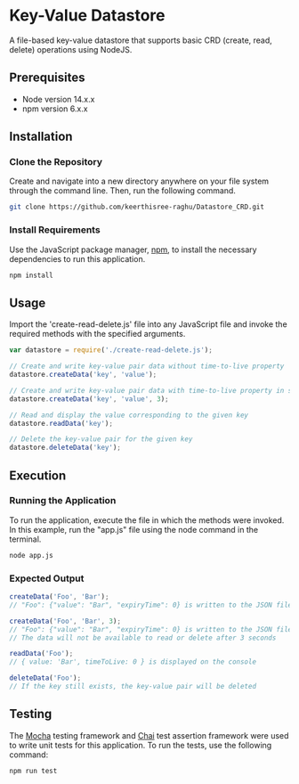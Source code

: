 # Key-Value Datastore

A file-based key-value datastore that supports basic CRD (create, read, delete) operations using NodeJS.

## Prerequisites

- Node version 14.x.x
- npm version 6.x.x

## Installation

### Clone the Repository

Create and navigate into a new directory anywhere on your file system through the command line. Then, run the following command.

```bash
git clone https://github.com/keerthisree-raghu/Datastore_CRD.git
```

### Install Requirements

Use the JavaScript package manager, [npm](https://www.npmjs.com/), to install the necessary dependencies to run this application.

```bash
npm install
```

## Usage

Import the 'create-read-delete.js' file into any JavaScript file and invoke the required methods with the specified arguments.

```js
var datastore = require('./create-read-delete.js');

// Create and write key-value pair data without time-to-live property
datastore.createData('key', 'value');

// Create and write key-value pair data with time-to-live property in seconds
datastore.createData('key', 'value', 3);

// Read and display the value corresponding to the given key
datastore.readData('key'); 

// Delete the key-value pair for the given key
datastore.deleteData('key');
```

## Execution

### Running the Application

To run the application, execute the file in which the methods were invoked. In this example, run the "app.js" file using the node command in the terminal.

```bash
node app.js
```

### Expected Output

```js
createData('Foo', 'Bar'); 
// "Foo": {"value": "Bar", "expiryTime": 0} is written to the JSON file

createData('Foo', 'Bar', 3); 
// "Foo": {"value": "Bar", "expiryTime": 0} is written to the JSON file
// The data will not be available to read or delete after 3 seconds

readData('Foo'); 
// { value: 'Bar', timeToLive: 0 } is displayed on the console

deleteData('Foo'); 
// If the key still exists, the key-value pair will be deleted
```

## Testing

The [Mocha](https://mochajs.org/) testing framework and [Chai](https://www.chaijs.com/) test assertion framework were used to write unit tests for this application. To run the tests, use the following command:

```bash
npm run test
```